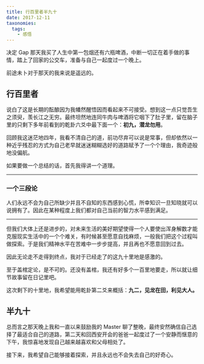```yaml
---
title: 行百里者半九十
date: 2017-12-11
taxonomies:
  tags:
    - 感悟
---
```


决定 Gap 那天我买了人生中第一包烟还有六瓶啤酒，中断一切正在着手做的事情，踏上了回家的公交车，准备与自己一起度过一个晚上。

前途未卜对于那天的我来说是遥远的。

<!--more-->

## 行百里者

说白了这是长期的酝酿因为我幡然醒悟因而看起来不可接受。想到这一点只觉吾生之须臾，羡长江之无穷。最终坦然地连同牛肉与啤酒将它咽下了肚子里，留在脑子里的只剩下多年前看到的乾卦六爻中最下面一个：**初九，潜龙勿用**。

回顾我这迷茫地四年，我看不清自己的道，前功尽弃可以说是常事，但却依然以一种近乎残忍的方式为自己老早就迷迷糊糊选好的道路赋予了一个个理由，我奇迹般地没偏航。

如果要做一个总结的话，首先我得讲一个道理。

---

### 一个三段论

人们永远不会为自己所缺少并且不自知的东西感到心慌，所幸知识一旦知晓就可以说拥有了。因此在某种程度上我们都对自己当前的智力水平感到满足。

---

但我们大体上还是进步的，对未来生活的美好期望使得一个人要使出浑身解数才能克服现实生活中的一个个难关，有时候甚至愿意自找麻烦，一般我们把这个过程叫做探索。于是我们精神水平在苦难中一步步提高，并且再也不愿意回到过去。

因此无论走不走得到终点，我对于已经走了的这九十里地是感激的。

至于盖棺定论，是不可的。还没有盖棺，我还有好多个一百里地要走，所以就让细节故事留在日记里吧。

这次剩下的十里地，我希望能用乾卦第二爻来概括：**九二，见龙在田，利见大人。**

## 半九十

总而言之那天晚上我和一直以来鼓励我的 Master 聊了整晚，最终安然确信自己选择了最适合自己的道路，第二天和回西安开会的爸爸一起度过了一个安静而惬意的下午，我惊喜地发现自己越来越喜欢和父母相处了。

接下来，我希望自己能够接着探索，并且永远也不会失去自己的好奇心。
